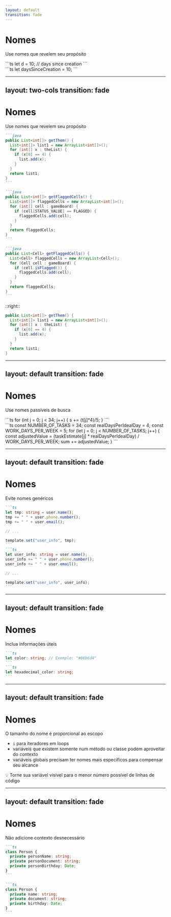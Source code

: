 ```yaml
---
layout: default
transition: fade
---
```


# Nomes
Use nomes que revelem seu propósito


<div v-click class="w-80">
```ts
let d = 10; // days since creation
```
</div>
<div v-click class="w-80">
```ts
let daysSinceCreation = 10;
```
</div>


---
layout: two-cols
transition: fade
---

# Nomes
Use nomes que revelem seu propósito

````md magic-move
```java
public List<int[]> getThem() {
  List<int[]> list1 = new ArrayList<int[]>();
  for (int[] x : theList) {
    if (x[0] == 4) {
      list.add(x);
    }
  }
  return list1;
}
```

```java
public List<int[]> getFlaggedCells() {
  List<int[]> flaggedCells = new ArrayList<int[]>();
  for (int[] cell : gameBoard) {
    if (cell[STATUS_VALUE] == FLAGGED) {
      flaggedCells.add(cell);
    }
  }
  return flaggedCells;
}
```

```java
public List<Cell> getFlaggedCells() {
  List<Cell> flaggedCells = new ArrayList<Cell>();
  for (Cell cell : gameBoard) {
    if (cell.isFlagged()) {
      flaggedCells.add(cell);
    }
  }
  return flaggedCells;
}
```
````

::right::

<div class="mt-22 ml-4" v-click="3">

```java
public List<int[]> getThem() {
  List<int[]> list1 = new ArrayList<int[]>();
  for (int[] x : theList) {
    if (x[0] == 4) {
      list.add(x);
    }
  }
  return list1;
}
```

</div>

---
layout: default
transition: fade
---

# Nomes
Use nomes passíveis de busca

<div v-click>
```ts
for (int j = 0; j < 34; j++) {
  s += (t[j]*4)/5;
}
```
</div>

<div v-click>
```ts
const NUMBER_OF_TASKS = 34;
const realDaysPerIdealDay = 4;
const WORK_DAYS_PER_WEEK = 5;
for (let j = 0; j < NUMBER_OF_TASKS; j++) {
  const adjustedValue = (taskEstimate[j] * realDaysPerIdealDay) / WORK_DAYS_PER_WEEK;
  sum += adjustedValue;
}
```
</div>


---
layout: default
transition: fade
---

# Nomes
Evite nomes genéricos

````md magic-move
```ts
let tmp: string = user.name();
tmp += " " + user.phone.number();
tmp += " " + user.email();

// ...

template.set("user_info", tmp);
```
```ts
let user_info: string = user.name();
user_info += " " + user.phone.number();
user_info += " " + user.email();

// ...

template.set("user_info", user_info);
```
````

---
layout: default
transition: fade
---

# Nomes
Inclua informações úteis

````md magic-move
```ts
let color: string; // Exemplo: "#06b6d4"
```
```ts
let hexadecimal_color: string;
```
````

---
layout: default
transition: fade
---

# Nomes
O tamanho do nome é proporcional ao escopo

* `i` para iteradores em loops
* variáveis que existem somente num método ou classe podem aproveitar do contexto
* variáveis globais precisam ter nomes mais específicos para compensar seu alcance

<div v-click class="p-4 shadow bg-zinc-50 my-5 w-fit">
💡 Torne sua variável visível para o menor número possível de linhas de código
</div>

---
layout: default
transition: fade
---

# Nomes
Não adicione contexto desnecessário

````md magic-move
```ts
class Person {
  private personName: string;
  private personDocument: string;
  private personBirthday: Date;
}
```

```ts
class Person {
  private name: string;
  private document: string;
  private birthday: Date;
}
```
````
